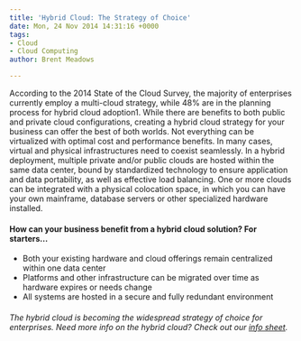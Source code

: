 ```yaml
---
title: 'Hybrid Cloud: The Strategy of Choice'
date: Mon, 24 Nov 2014 14:31:16 +0000
tags:
- Cloud
- Cloud Computing
author: Brent Meadows

---
```

According to the 2014 State of the Cloud Survey, the majority of enterprises currently employ a multi-cloud strategy, while 48% are in the planning process for hybrid cloud adoption1. While there are benefits to both public and private cloud configurations, creating a hybrid cloud strategy for your business can offer the best of both worlds. Not everything can be virtualized with optimal cost and performance benefits. In many cases, virtual and physical infrastructures need to coexist seamlessly. In a hybrid deployment, multiple private and/or public clouds are hosted within the same data center, bound by standardized technology to ensure application and data portability, as well as effective load balancing. One or more clouds can be integrated with a physical colocation space, in which you can have your own mainframe, database servers or other specialized hardware installed. 

#### How can your business benefit from a hybrid cloud solution? For starters…

* Both your existing hardware and cloud offerings remain centralized within one data center
* Platforms and other infrastructure can be migrated over time as hardware expires or needs change
* All systems are hosted in a secure and fully redundant environment

###### _The hybrid cloud is becoming the widespread strategy of choice for enterprises. Need more info on the hybrid cloud? Check out our_ [_info sheet_](http://bit.ly/1mIIZ7H)_._